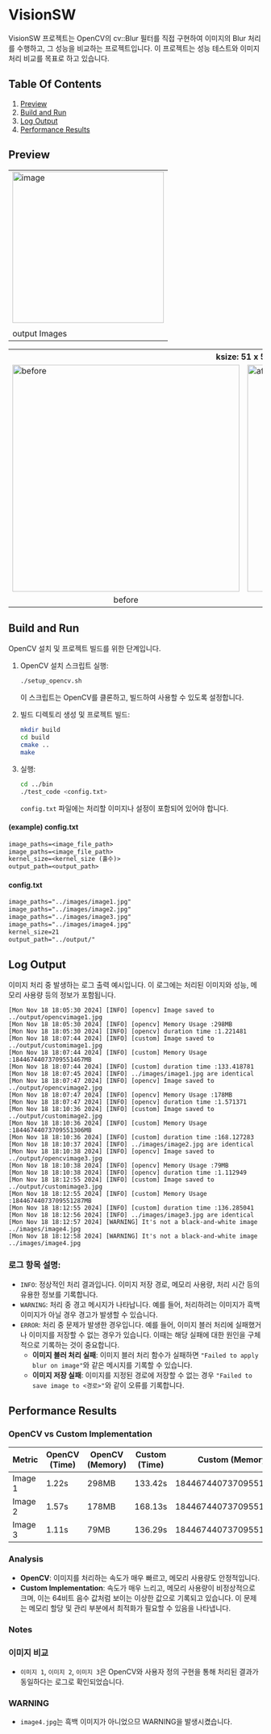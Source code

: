 # VisionSW

VisionSW 프로젝트는 OpenCV의 cv::Blur 필터를 직접 구현하여 이미지의 Blur 처리를 수행하고, 그 성능을 비교하는 프로젝트입니다. 이 프로젝트는 성능 테스트와 이미지 처리 비교를 목표로 하고 있습니다.


## Table Of Contents
1. [Preview](#preview)
2. [Build and Run](#build-and-run)
3. [Log Output](#log-output)
4. [Performance Results](#performance-results)


## Preview

<table>
  <tr>
    <td>
      <img width="300" style="margin-bottom: 5px;" alt="image" src="https://github.com/user-attachments/assets/f560a7d4-324c-475f-9861-e997f527fd9b">
    </td>
  </tr>
  <tr>
    <td>
      <span>output Images</span>
    </td>
  </tr>
</table>

<table>
  <th colspan="2">
    ksize: 51 x 51
  </th>
  <tr>
    <td>
      <img width="450" alt="before" src="https://github.com/user-attachments/assets/70e0442e-3eb6-4bb6-b575-9f69ddf4535a">
    </td>
    <td>
      <img width="450" alt="after" src="https://github.com/user-attachments/assets/2c1993a1-5478-4267-a065-b6d742e18ed9">
    </td>
  </tr>

  <tr >
    <td align="center">
      <span>before</span>
    </td>
   <td align="center">
      <span>after</span>
    </td>
  </tr>
</table>


## Build and Run

OpenCV 설치 및 프로젝트 빌드를 위한 단계입니다.

1. OpenCV 설치 스크립트 실행:

    ```bash
    ./setup_opencv.sh
    ```

    이 스크립트는 OpenCV를 클론하고, 빌드하여 사용할 수 있도록 설정합니다.


2. 빌드 디렉토리 생성 및 프로젝트 빌드:

    ```bash
    mkdir build
    cd build
    cmake ..
    make
    ```

3. 실행:

    ```bash
    cd ../bin
    ./test_code <config.txt>
    ```

    `config.txt` 파일에는 처리할 이미지나 설정이 포함되어 있어야 합니다.


#### (example) config.txt
```txt
image_paths=<image_file_path>
image_paths=<image_file_path>
kernel_size=<kernel_size (홀수)> 
output_path=<output_path>
```
#### config.txt
```txt
image_paths="../images/image1.jpg"
image_paths="../images/image2.jpg"
image_paths="../images/image3.jpg"
image_paths="../images/image4.jpg"
kernel_size=21
output_path="../output/"
```


## Log Output

이미지 처리 중 발생하는 로그 출력 예시입니다. 이 로그에는 처리된 이미지와 성능, 메모리 사용량 등의 정보가 포함됩니다.

```plaintext
[Mon Nov 18 18:05:30 2024] [INFO] [opencv] Image saved to ../output/opencvimage1.jpg
[Mon Nov 18 18:05:30 2024] [INFO] [opencv] Memory Usage :298MB
[Mon Nov 18 18:05:30 2024] [INFO] [opencv] duration time :1.221481
[Mon Nov 18 18:07:44 2024] [INFO] [custom] Image saved to ../output/customimage1.jpg
[Mon Nov 18 18:07:44 2024] [INFO] [custom] Memory Usage :18446744073709551467MB
[Mon Nov 18 18:07:44 2024] [INFO] [custom] duration time :133.418781
[Mon Nov 18 18:07:45 2024] [INFO] ../images/image1.jpg are identical
[Mon Nov 18 18:07:47 2024] [INFO] [opencv] Image saved to ../output/opencvimage2.jpg
[Mon Nov 18 18:07:47 2024] [INFO] [opencv] Memory Usage :178MB
[Mon Nov 18 18:07:47 2024] [INFO] [opencv] duration time :1.571371
[Mon Nov 18 18:10:36 2024] [INFO] [custom] Image saved to ../output/customimage2.jpg
[Mon Nov 18 18:10:36 2024] [INFO] [custom] Memory Usage :18446744073709551306MB
[Mon Nov 18 18:10:36 2024] [INFO] [custom] duration time :168.127283
[Mon Nov 18 18:10:37 2024] [INFO] ../images/image2.jpg are identical
[Mon Nov 18 18:10:38 2024] [INFO] [opencv] Image saved to ../output/opencvimage3.jpg
[Mon Nov 18 18:10:38 2024] [INFO] [opencv] Memory Usage :79MB
[Mon Nov 18 18:10:38 2024] [INFO] [opencv] duration time :1.112949
[Mon Nov 18 18:12:55 2024] [INFO] [custom] Image saved to ../output/customimage3.jpg
[Mon Nov 18 18:12:55 2024] [INFO] [custom] Memory Usage :18446744073709551287MB
[Mon Nov 18 18:12:55 2024] [INFO] [custom] duration time :136.285041
[Mon Nov 18 18:12:56 2024] [INFO] ../images/image3.jpg are identical
[Mon Nov 18 18:12:57 2024] [WARNING] It's not a black-and-white image ../images/image4.jpg
[Mon Nov 18 18:12:58 2024] [WARNING] It's not a black-and-white image ../images/image4.jpg
```
### 로그 항목 설명:
- `INFO`: 정상적인 처리 결과입니다. 이미지 저장 경로, 메모리 사용량, 처리 시간 등의 유용한 정보를 기록합니다.
- `WARNING`: 처리 중 경고 메시지가 나타납니다. 예를 들어, 처리하려는 이미지가 흑백 이미지가 아닐 경우 경고가 발생할 수 있습니다.
- `ERROR`: 처리 중 문제가 발생한 경우입니다. 예를 들어, 이미지 블러 처리에 실패했거나 이미지를 저장할 수 없는 경우가 있습니다. 이때는 해당 실패에 대한 원인을 구체적으로 기록하는 것이 중요합니다.
   - **이미지 블러 처리 실패**: 이미지 블러 처리 함수가 실패하면 `"Failed to apply blur on image"`와 같은 메시지를 기록할 수 있습니다.
   - **이미지 저장 실패**: 이미지를 지정된 경로에 저장할 수 없는 경우 `"Failed to save image to <경로>"`와 같이 오류를 기록합니다.

## Performance Results

### OpenCV vs Custom Implementation

| Metric          | OpenCV (Time) | OpenCV (Memory) | Custom (Time)  | Custom (Memory) |
|-----------------|---------------|-----------------|----------------|-----------------|
| Image 1         | 1.22s         | 298MB           | 133.42s        | 18446744073709551467MB |
| Image 2         | 1.57s         | 178MB           | 168.13s        | 18446744073709551306MB |
| Image 3         | 1.11s         | 79MB            | 136.29s        | 18446744073709551287MB |

### Analysis
- **OpenCV**: 이미지를 처리하는 속도가 매우 빠르고, 메모리 사용량도 안정적입니다.
- **Custom Implementation**: 속도가 매우 느리고, 메모리 사용량이 비정상적으로 크며, 이는 64비트 음수 값처럼 보이는 이상한 값으로 기록되고 있습니다. 
  이 문제는 메모리 할당 및 관리 부분에서 최적화가 필요할 수 있음을 나타냅니다.

### Notes
### 이미지 비교
- `이미지 1`, `이미지 2`, `이미지 3`은 OpenCV와 사용자 정의 구현을 통해 처리된 결과가 동일하다는 로그로 확인되었습니다.

### WARNING
- `image4.jpg`는 흑백 이미지가 아니었으므 WARNING을 발생시켰습니다.

